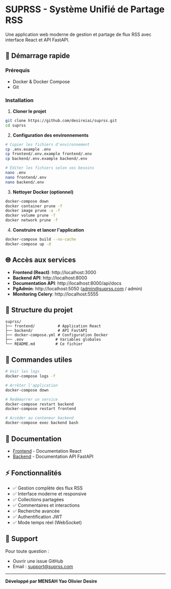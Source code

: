 # SUPRSS - Système Unifié de Partage RSS

Une application web moderne de gestion et partage de flux RSS avec interface React et API FastAPI.

## 🚀 Démarrage rapide

### Prérequis
- Docker & Docker Compose
- Git

### Installation

1. **Cloner le projet**
```bash
git clone https://github.com/desireiai/suprss.git
cd suprss
```

2. **Configuration des environnements**
```bash
# Copier les fichiers d'environnement
cp .env.example .env
cp frontend/.env.example frontend/.env  
cp backend/.env.example backend/.env

# Éditer les fichiers selon vos besoins
nano .env
nano frontend/.env
nano backend/.env
```

3. **Nettoyer Docker (optionnel)**
```bash
docker-compose down
docker container prune -f
docker image prune -a -f
docker volume prune -f
docker network prune -f
```

4. **Construire et lancer l'application**
```bash
docker-compose build --no-cache
docker-compose up -d
```

## 🌐 Accès aux services

- **Frontend (React)**: http://localhost:3000
- **Backend API**: http://localhost:8000
- **Documentation API**: http://localhost:8000/api/docs
- **PgAdmin**: http://localhost:5050 (admin@suprss.com / admin)
- **Monitoring Celery**: http://localhost:5555

## 📁 Structure du projet

```
suprss/
├── frontend/          # Application React
├── backend/           # API FastAPI
├── docker-compose.yml # Configuration Docker
├── .env              # Variables globales
└── README.md         # Ce fichier
```

## 🔧 Commandes utiles

```bash
# Voir les logs
docker-compose logs -f

# Arrêter l'application
docker-compose down

# Redémarrer un service
docker-compose restart backend
docker-compose restart frontend

# Accéder au conteneur backend
docker-compose exec backend bash
```

## 📖 Documentation

- [Frontend](frontend/README.md) - Documentation React
- [Backend](backend/README.md) - Documentation API FastAPI

## ⚡ Fonctionnalités

- ✅ Gestion complète des flux RSS
- ✅ Interface moderne et responsive
- ✅ Collections partagées
- ✅ Commentaires et interactions
- ✅ Recherche avancée
- ✅ Authentification JWT
- ✅ Mode temps réel (WebSocket)

## 🐛 Support

Pour toute question :
- Ouvrir une issue GitHub
- Email : support@suprss.com

---
**Développé par MENSAH Yao Olivier Desire**